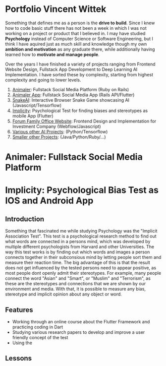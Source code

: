 # Portfolio Vincent Wittek

Something that defines me as a person is the **drive to build**. Since I knew how to code basic stuff 
there has not been a week in which I was not working on a project or product that I believed in.
I may have studied **Psychology** instead of Computer Science or Software Engineering, but I think I have 
aquired just as much skill and knowledge though my own **ambition and motivation**  as any graduate there, while additionally having learned how to **motivate and manage people**.

Over the years I have finished a variety of projects ranging from Frontend Website Design, Fullstack App Development to Deep Learning AI Implementation. I have sorted these by complexity, starting from highest complexity and going to lower levels. 

1. [Animaler](): Fullstack Social Media Platform (Ruby on Rails)
2. [Animaler App](): Fullstack Social Media App (Rails API/Flutter)
3. [SnakeAI](): Interactive Browser Snake Game showcasing AI (Javascript/Tensorflow)
4. [Implicity](): Psychological Test for finding biases and stereotypes as mobile App (Flutter)
5. [Forum Family Office Website](): Frontend Design and Implementation for Investment Company (Webflow/Javascript)
6. [Various other AI Projects](): (Python/Tensorflow)
7. [Smaller other Projects](): (Java/Python/Ruby/...)

# Animaler: Fullstack Social Media Platform


# Implicity: Psychological Bias Test as IOS and Android App
## Introduction
Something that fascinated me while studying Psychology was the "Implicit Association Test". This test is a psychological research method to find out what words are connected in a persons mind, which was developed by multiple different psychologists from Harvard and other Universities. 
The way this test works is by finding out which words and images a person connects together in their subconsious mind by letting people sort them and measure their reaction time. The big advantage of this is that the result does not get influenced by the tested persons need to appear positive, as most people dont openly admit their stereotypes. For example, many people connect the word "Asian" and "Smart", or "Muslim" and "Terrorism", as these are the stereotypes and connections that we are shown by our environment and media. With that, it is possible to measure any bias, stereotype and implicit opinion about any object or word. 


## Features
- Working through an online course about the Flutter Framework and practicing coding in Dart 
- Studying various research papers to develop and improve a user friendly concept of the test
- Using the 
## Lessons
